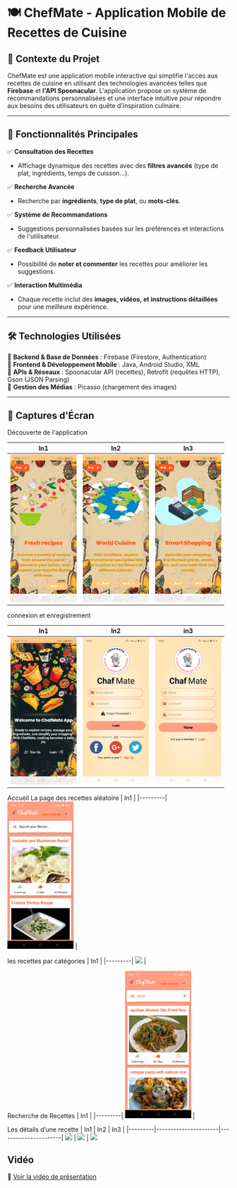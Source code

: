 # 🍽️ ChefMate - Application Mobile de Recettes de Cuisine

## 📌 Contexte du Projet
ChefMate est une application mobile interactive qui simplifie l'accès aux recettes de cuisine en utilisant des technologies avancées telles que **Firebase** et **l'API Spoonacular**. L'application propose un système de recommandations personnalisées et une interface intuitive pour répondre aux besoins des utilisateurs en quête d'inspiration culinaire.

---

## 🚀 Fonctionnalités Principales

✅ **Consultation des Recettes**  
- Affichage dynamique des recettes avec des **filtres avancés** (type de plat, ingrédients, temps de cuisson...).  

✅ **Recherche Avancée**  
- Recherche par **ingrédients**, **type de plat**, ou **mots-clés**.  

✅ **Système de Recommandations**  
- Suggestions personnalisées basées sur les préférences et interactions de l'utilisateur.  

✅ **Feedback Utilisateur**  
- Possibilité de **noter et commenter** les recettes pour améliorer les suggestions.  

✅ **Interaction Multimédia**  
- Chaque recette inclut des **images, vidéos, et instructions détaillées** pour une meilleure expérience.  

---

## 🛠 Technologies Utilisées

🔹 **Backend & Base de Données** : Firebase (Firestore, Authentication)  
🔹 **Frontend & Développement Mobile** : Java, Android Studio, XML  
🔹 **APIs & Réseaux** : Spoonacular API (recettes), Retrofit (requêtes HTTP), Gson (JSON Parsing)  
🔹 **Gestion des Médias** : Picasso (chargement des images)  

---

## 📲 Captures d'Écran

Découverte de l'application 

| In1 | In2 | In3 |
|---------|----------------------|----------------------|
<img src="images/Description1.png" width="150"> | <img src="images/Description2.png" width="150"> | <img src="images/Description3.png" width="150">

connexion et enregistrement

| In1 | In2 | in3 |
|---------|----------------------|----------------------|
<img src="images/cnx_reg.png" width="150"> | <img src="images/Connexion.png" width="150"> | <img src="images/Enregistrement.png" width="150">

Accueil La page des recettes aléatoire
| In1 |
|---------|
<img src="images/Interface_Recettes.png" width="150"> |

les recettes par catégories
| In1 |
|---------|
<img src="images/Catégories.png" width="150"> |

Recherche de Recettes
| In1 |
|---------|
<img src="images/Bare_de_Recherche.png" width="150"> |

Les détails d’une recette
| In1 | In2 | In3 |
|---------|----------------------|----------------------|
<img src="images/détaille1.png" width="150"> | <img src="images/détaille2.png" width="150"> | <img src="images/détaille3.png" width="150">
## Vidéo
🎥 [Voir la vidéo de présentation](https://drive.google.com/file/d/1V480KQCXkqr1R-E9j5I7X8FYxFfLUdV2/view?usp=sharing)
